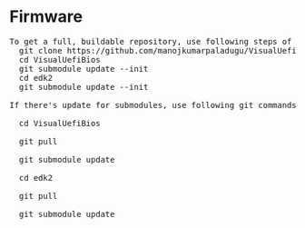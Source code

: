 # Firmware

<pre>
To get a full, buildable repository, use following steps of git command
  git clone https://github.com/manojkumarpaladugu/VisualUefiBios.git
  cd VisualUefiBios
  git submodule update --init
  cd edk2
  git submodule update --init

If there's update for submodules, use following git commands to get the latest submodules code.<br />
  cd VisualUefiBios<br />
  git pull<br />
  git submodule update<br />
  cd edk2<br />
  git pull<br />
  git submodule update<br />
  </pre>
